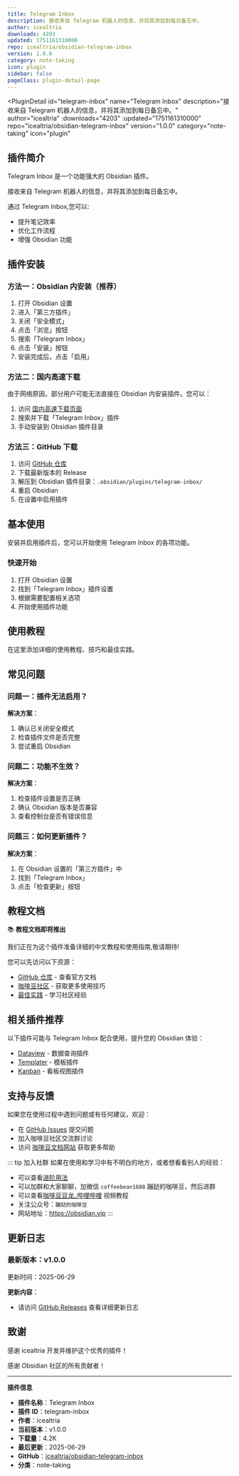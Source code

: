 ```yaml
---
title: Telegram Inbox
description: 接收来自 Telegram 机器人的信息，并将其添加到每日备忘中。
author: icealtria
downloads: 4203
updated: 1751161310000
repo: icealtria/obsidian-telegram-inbox
version: 1.0.0
category: note-taking
icon: plugin
sidebar: false
pageClass: plugin-detail-page
---
```


<PluginDetail
  id="telegram-inbox"
  name="Telegram Inbox"
  description="接收来自 Telegram 机器人的信息，并将其添加到每日备忘中。"
  author="icealtria"
  :downloads="4203"
  :updated="1751161310000"
  repo="icealtria/obsidian-telegram-inbox"
  version="1.0.0"
  category="note-taking"
  icon="plugin"
>

<!-- AUTO_GENERATED_START -->
## 插件简介

Telegram Inbox 是一个功能强大的 Obsidian 插件。

接收来自 Telegram 机器人的信息，并将其添加到每日备忘中。

通过 Telegram Inbox,您可以:

- 提升笔记效率
- 优化工作流程
- 增强 Obsidian 功能

<!-- AUTO_GENERATED_END -->

<!-- AUTO_GENERATED_START -->
## 插件安装

### 方法一：Obsidian 内安装（推荐）

1. 打开 Obsidian 设置
2. 进入「第三方插件」
3. 关闭「安全模式」
4. 点击「浏览」按钮
5. 搜索「Telegram Inbox」
6. 点击「安装」按钮
7. 安装完成后，点击「启用」

### 方法二：国内高速下载

由于网络原因，部分用户可能无法直接在 Obsidian 内安装插件。您可以：

1. 访问 [国内高速下载页面](/zh/documentation/obsidian-plugins-download.html)
2. 搜索并下载「Telegram Inbox」插件
3. 手动安装到 Obsidian 插件目录

### 方法三：GitHub 下载

1. 访问 [GitHub 仓库](https://github.com/icealtria/obsidian-telegram-inbox)
2. 下载最新版本的 Release
3. 解压到 Obsidian 插件目录：`.obsidian/plugins/telegram-inbox/`
4. 重启 Obsidian
5. 在设置中启用插件

## 基本使用

安装并启用插件后，您可以开始使用 Telegram Inbox 的各项功能。

### 快速开始

1. 打开 Obsidian 设置
2. 找到「Telegram Inbox」插件设置
3. 根据需要配置相关选项
4. 开始使用插件功能

<!-- AUTO_GENERATED_END -->

<!-- CUSTOM_CONTENT_START:tutorial -->
## 使用教程

在这里添加详细的使用教程、技巧和最佳实践。

<!-- CUSTOM_CONTENT_END:tutorial -->

<!-- SHARED_CONTENT_START -->
## 常见问题

### 问题一：插件无法启用？

**解决方案**：
1. 确认已关闭安全模式
2. 检查插件文件是否完整
3. 尝试重启 Obsidian

### 问题二：功能不生效？

**解决方案**：
1. 检查插件设置是否正确
2. 确认 Obsidian 版本是否兼容
3. 查看控制台是否有错误信息

### 问题三：如何更新插件？

**解决方案**：
1. 在 Obsidian 设置的「第三方插件」中
2. 找到「Telegram Inbox」
3. 点击「检查更新」按钮

## 教程文档

📚 **教程文档即将推出**

我们正在为这个插件准备详细的中文教程和使用指南,敬请期待!

您可以先访问以下资源：
- [GitHub 仓库](https://github.com/icealtria/obsidian-telegram-inbox) - 查看官方文档
- [咖啡豆社区](/zh/bases/) - 获取更多使用技巧
- [最佳实践](/zh/best-practices/) - 学习社区经验

## 相关插件推荐

以下插件可能与 Telegram Inbox 配合使用，提升您的 Obsidian 体验：

- [Dataview](/zh/plugins/dataview.html) - 数据查询插件
- [Templater](/zh/plugins/templater-obsidian.html) - 模板插件
- [Kanban](/zh/plugins/obsidian-kanban.html) - 看板视图插件

## 支持与反馈

如果您在使用过程中遇到问题或有任何建议，欢迎：

- 在 [GitHub Issues](https://github.com/icealtria/obsidian-telegram-inbox/issues) 提交问题
- 加入咖啡豆社区交流群讨论
- 访问 [咖啡豆文档网站](https://obsidian.vip) 获取更多帮助

::: tip 加入社群
如果在使用和学习中有不明白的地方，或者想看看别人的经验：
- 可以查看[进阶用法](/zh/advanced)
- 可以加群和大家聊聊，加微信 `coffeebean1688` 蹦跶的咖啡豆，然后进群
- 可以查看[咖啡豆豆龙_哔哩哔哩](https://space.bilibili.com/618777356) 视频教程
- 关注公众号：`蹦跶的咖啡豆`
- 网站地址：https://obsidian.vip
:::
<!-- SHARED_CONTENT_END -->

<!-- AUTO_GENERATED_START -->
## 更新日志

### 最新版本：v1.0.0

更新时间：2025-06-29

**更新内容**：
- 请访问 [GitHub Releases](https://github.com/icealtria/obsidian-telegram-inbox/releases) 查看详细更新日志

## 致谢

感谢 icealtria 开发并维护这个优秀的插件！

感谢 Obsidian 社区的所有贡献者！

---

**插件信息**
- **插件名称**：Telegram Inbox
- **插件 ID**：telegram-inbox
- **作者**：icealtria
- **当前版本**：v1.0.0
- **下载量**：4.2K
- **最后更新**：2025-06-29
- **GitHub**：[icealtria/obsidian-telegram-inbox](https://github.com/icealtria/obsidian-telegram-inbox)
- **分类**：note-taking
<!-- AUTO_GENERATED_END -->

</PluginDetail>

